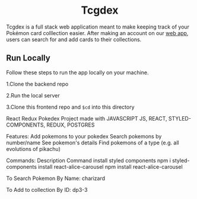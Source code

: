 <h1 align="center">Tcgdex</h1>

<p>Tcgdex is a full stack web application meant to make keeping track of your Pokémon card colllection easier. After making an account on our <a href="https://tcgdex.netlify.app/">web app</a>, users can search for and add cards to their collections.</p>

<h2>Run Locally</h2>

Follow these steps to run the app locally on your machine.<p>

1.Clone the backend repo
  
2.Run the local server
  
3.Clone this frontend repo and `$cd` into this directory

  
React Redux Pokedex
Project made with JAVASCRIPT JS, REACT, STYLED-COMPONENTS, REDUX, POSTGRES


Features:
Add pokemons to your pokedex
Search pokemons by number/name
See pokemon's details
Find pokemons of a type (e.g. all evolutions of pikachu)



Commands:
Description     	                   Command
install styled components	       npm i styled-components
install react-alice-carousel       npm install react-alice-carousel



To Search Pokemon
By Name: charizard

To Add to collection
By ID: dp3-3
